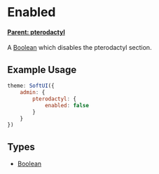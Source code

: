 # Enabled

#### **[Parent: pterodactyl](/docs/admin/pterodactyl/)**

A [Boolean](https://developer.mozilla.org/en-US/docs/Web/JavaScript/Reference/Global_Objects/Boolean) which disables the pterodactyl section.

## Example Usage

```js
theme: SoftUI({
    admin: {
        pterodactyl: {
            enabled: false
        }
    }
})
```

## Types

-   [Boolean](https://developer.mozilla.org/en-US/docs/Web/JavaScript/Reference/Global_Objects/Boolean)
